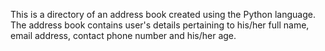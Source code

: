 This is a directory of an address book created using the Python language.
The address book contains user's details pertaining to his/her full name, 
email address, contact phone number and his/her age.
